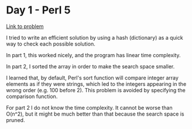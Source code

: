 
# Day 1 - Perl 5

[Link to problem](https://adventofcode.com/2020/day/1)

I tried to write an efficient solution by using a hash (dictionary)
as a quick way to check each possible solution.

In part 1, this worked nicely, and the program has linear time complexity.

In part 2, I sorted the array in order to make the search space smaller.

I learned that, by default, Perl's sort function will compare
integer array elements as if they were strings, which led to the
integers appearing in the wrong order (e.g. 100 before 2). This
problem is avoided by specifying the comparison function.

For part 2 I do not know the time complexity. It cannot be
worse than O(n^2), but it might be much better than that
because the search space is pruned.


